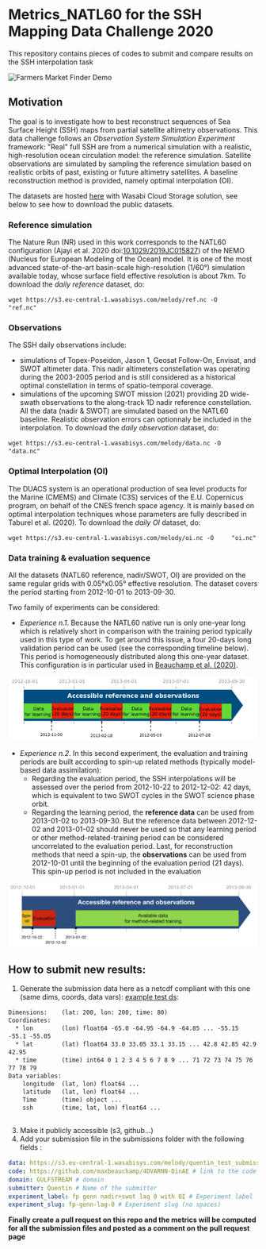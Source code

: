 # Metrics_NATL60 for the SSH Mapping Data Challenge 2020

This repository contains pieces of codes to submit and compare results on the SSH interpolation task

![Farmers Market Finder Demo](figs/animation_grads_OSSE.gif)

## Motivation

The goal is to investigate how to best reconstruct sequences of Sea Surface Height (SSH) maps from partial satellite altimetry observations. This data challenge follows an _Observation System Simulation Experiment_ framework: "Real" full SSH are from a numerical simulation with a realistic, high-resolution ocean circulation model: the reference simulation. Satellite observations are simulated by sampling the reference simulation based on realistic orbits of past, existing or future altimetry satellites. A baseline reconstruction method is provided, namely optimal interpolation (OI).

The datasets are hosted [here](https://s3.eu-central-1.wasabisys.com/melody) with Wasabi Cloud Storage solution, see below to see how to download the public datasets.

### Reference simulation

The Nature Run (NR) used in this work corresponds to the NATL60 configuration  (Ajayi et al. 2020 doi:[10.1029/2019JC015827](https://doi.org/10.1029/2019JC015827)) of the NEMO (Nucleus for European Modeling of the Ocean) model. It is one of the most advanced state-of-the-art basin-scale high-resolution (1/60°) simulation available today, whose surface field effective resolution is about 7km.
To download the *daily reference* dataset, do: 
```shell
wget https://s3.eu-central-1.wasabisys.com/melody/ref.nc -O    "ref.nc"
```

### Observations

The SSH daily observations include:
* simulations of Topex-Poseidon, Jason 1, Geosat Follow-On, Envisat, and SWOT altimeter data. This nadir altimeters constellation was operating during the 2003-2005 period and is still considered as a historical optimal constellation in terms of spatio-temporal coverage.
* simulations of the upcoming SWOT mission (2021) providing 2D wide-swath observations to the along-track 1D nadir reference constellation. 
All the data (nadir & SWOT) are simulated based on the NATL60 baseline. Realistic observation errors can optionnaly be included in the interpolation.
To download the *daily observation* dataset, do: 
```shell
wget https://s3.eu-central-1.wasabisys.com/melody/data.nc -O   "data.nc"
```

### Optimal Interpolation (OI)

The DUACS system is an operational production of sea level products for the Marine (CMEMS)
and Climate (C3S) services of the E.U. Copernicus program, on behalf of the CNES french space
agency. It is mainly based on optimal interpolation techniques whose parameters are fully described
in Taburel et al. (2020). 
To download the *daily OI* dataset, do: 
```shell
wget https://s3.eu-central-1.wasabisys.com/melody/oi.nc -O     "oi.nc"
```

### Data training & evaluation sequence

All the datasets (NATL60 reference, nadir/SWOT, OI) are provided on the same regular grids with 0.05°x0.05° effective resolution. The dataset covers the period starting from 2012-10-01 to 2013-09-30.

Two family of experiments can be considered:
* *Experience n.1*. Because the NATL60 native run is
only one-year long which is relatively short in comparison with the training period typically used in this type of work. To get around this issue, a four 20-days long validation period can be used (see the corresponding timeline below). This period is homogeneously distributed along this one-year dataset. This configuration is in particular used in [Beauchamp et al. (2020)](https://hal-imt-atlantique.archives-ouvertes.fr/hal-02929973).

![Data Sequence](figs/DC-data_availability_1.png)
 
* *Experience n.2*. In this second experiment, the evaluation and training periods are built according to spin-up related methods (typically model-based data assimilation):
  * Regarding the evaluation period, the SSH interpolations will be assessed over the period from 2012-10-22 to 2012-12-02: 42 days, which is equivalent to two SWOT cycles in the SWOT science phase orbit.
  * Regarding the learning period, the **reference data** can be used from 2013-01-02 to 2013-09-30. But the reference data between 2012-12-02 and 2013-01-02 should never be used so that any learning period or other method-related-training period can be considered uncorrelated to the evaluation period.
Last, for reconstruction methods that need a spin-up, the **observations** can be used from 2012-10-01 until the beginning of the evaluation period (21 days). This spin-up period is not included in the evaluation

![Data Sequence](figs/DC-data_availability_2.png)

## How to submit new results:

 1) Generate the submission data here as a netcdf compliant with this one (same dims, coords, data vars): [example test ds](https://s3.eu-central-1.wasabisys.com/melody/quentin_test_submission.fp_genn_lag.nc):
```
Dimensions:    (lat: 200, lon: 200, time: 80)
Coordinates:
  * lon        (lon) float64 -65.0 -64.95 -64.9 -64.85 ... -55.15 -55.1 -55.05
  * lat        (lat) float64 33.0 33.05 33.1 33.15 ... 42.8 42.85 42.9 42.95
  * time       (time) int64 0 1 2 3 4 5 6 7 8 9 ... 71 72 73 74 75 76 77 78 79
Data variables:
    longitude  (lat, lon) float64 ...
    latitude   (lat, lon) float64 ...
    Time       (time) object ...
    ssh        (time, lat, lon) float64 ...
    
```

 3) Make it publicly accessible (s3, github...)
 4) Add your submission file in the submissions folder with the following fields :

```yaml
data: https://s3.eu-central-1.wasabisys.com/melody/quentin_test_submission.fp_genn_lag.nc # url of your test data
code: https://github.com/maxbeauchamp/4DVARNN-DinAE # link to the code used to generate the data (can be a notebook)
domain: GULFSTREAM # domain
submitter: Quentin # Name of the submitter
experiment_label: fp genn nadir+swot lag 0 with OI # Experiment label
experiment_slug: fp-genn-lag-0 # Experiment slug (no spaces)
```

**Finally create a pull request on this repo and the metrics will be computed for all the submission files and posted as a comment on the pull request page**
